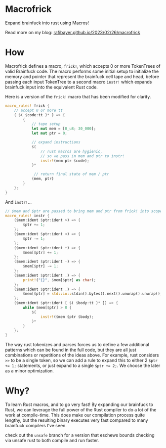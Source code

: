 # Macrofrick

Expand brainfuck into rust using Macros!

Read more on my blog: [rafibayer.github.io/2023/02/26/macrofrick](https://rafibayer.github.io/2023/02/26/macrofrick.html)

# How
Macrofrick defines a macro, `frick!`, which accepts 0 or more TokenTrees of valid Brainfuck code. The macro performs some initial setup to initialize the memory and pointer that represent the brainfuck cell tape and head, before passing each input TokenTree to a second macro `instr!` which expands brainfuck input into the equivalent Rust code.

Here is a version of the `frick!` macro that has been modified for clarity.

```rust
macro_rules! frick {
    // accept 0 or more tt
    ( $( $code:tt )* ) => {
        {
            // tape setup
            let mut mem = [0_u8; 30_000];
            let mut ptr = 0;

            // expand instructions
            $(
                // rust macros are hygienic,
                // so we pass in mem and ptr to instr! 
                instr!(mem ptr $code);
            )*

             // return final state of mem / ptr
            (mem, ptr)
        }
    };
}
```

And `instr!`...

```rust
// $mem and $ptr are passed to bring mem and ptr from frick! into scope
macro_rules! instr {
    ($mem:ident $ptr:ident >) => {
        $ptr += 1;
    };
    ($mem:ident $ptr:ident <) => {
        $ptr -= 1;
    };
    ($mem:ident $ptr:ident +) => {
        $mem[$ptr] += 1;
    };
    ($mem:ident $ptr:ident -) => {
        $mem[$ptr] -= 1;
    };
    ($mem:ident $ptr:ident .) => {
        print!("{}", $mem[$ptr] as char);
    };
    ($mem:ident $ptr:ident ,) => {
        $mem[$ptr] = std::io::stdin().bytes().next().unwrap().unwrap();
    };
    ($mem:ident $ptr:ident [ $( $body:tt )* ]) => {
        while $mem[$ptr] > 0 {
            $(
                instr!($mem $ptr $body);
            )*
        }
    };
}
```

The way rust tokenizes and parses forces us to define a few additional patterns which can be found in the full code, but they are all just combinations or repetitions of the ideas above. For example, rust considers `>>` to be a single token, so we can add a rule to expand this to either 2 `$ptr += 1;` statements, or just expand to a single `$ptr += 2;`. We choose the later as a minor optimization. 

# Why?
To learn Rust macros, and to go very fast! By expanding our brainfuck to Rust, we can leverage the full power of the Rust compiler to do a lot of the work at compile-time. This does make our compilation process quite lengthy, but the resulting binary executes very fast compared to many brainfuck compilers I've seen.

check out the `unsafe` branch for a version that eschews bounds checking via unsafe rust to both compile and run faster. 
